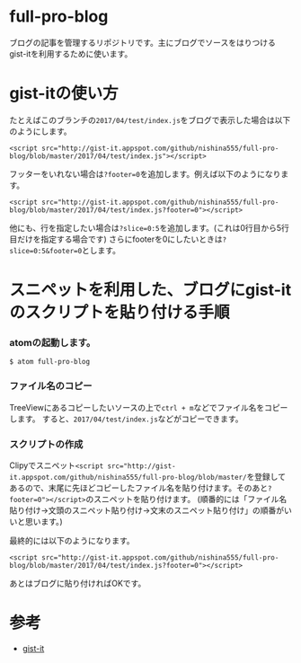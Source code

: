 # full-pro-blog

ブログの記事を管理するリポジトリです。主にブログでソースをはりつけるgist-itを利用するために使います。

# gist-itの使い方

たとえばこのブランチの`2017/04/test/index.js`をブログで表示した場合は以下のようにします。
```
<script src="http://gist-it.appspot.com/github/nishina555/full-pro-blog/blob/master/2017/04/test/index.js"></script>
```

フッターをいれない場合は`?footer=0`を追加します。例えば以下のようになります。
```
<script src="http://gist-it.appspot.com/github/nishina555/full-pro-blog/blob/master/2017/04/test/index.js?footer=0"></script>
```

他にも、行を指定したい場合は`?slice=0:5`を追加します。(これは0行目から5行目だけを指定する場合です)
さらにfooterを0にしたいときは`?slice=0:5&footer=0`とします。

# スニペットを利用した、ブログにgist-itのスクリプトを貼り付ける手順

### atomの起動します。

```
$ atom full-pro-blog
```

### ファイル名のコピー
TreeViewにあるコピーしたいソースの上で`ctrl + m`などでファイル名をコピーします。
すると、`2017/04/test/index.js`などがコピーできます。


### スクリプトの作成
Clipyでスニペット`<script src="http://gist-it.appspot.com/github/nishina555/full-pro-blog/blob/master/`を登録してあるので、末尾に先ほどコピーしたファイル名を貼り付けます。そのあと`?footer=0"></script>`のスニペットを貼り付けます。
(順番的には「ファイル名貼り付け->文頭のスニペット貼り付け->文末のスニペット貼り付け」の順番がいいと思います。)

最終的には以下のようになります。

```
<script src="http://gist-it.appspot.com/github/nishina555/full-pro-blog/blob/master/2017/04/test/index.js?footer=0"></script>
```
あとはブログに貼り付ければOKです。

# 参考
- [gist-it](http://gist-it.appspot.com/)
